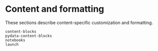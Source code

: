 # Content and formatting

These sections describe content-specific customization and formatting.

```{toctree}
content-blocks
pydata-content-blocks
notebooks
launch
```
